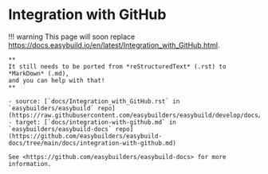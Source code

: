 # Integration with GitHub

!!! warning
    This page will soon replace <https://docs.easybuild.io/en/latest/Integration_with_GitHub.html>.

    **
    It still needs to be ported from *reStructuredText* (.rst) to *MarkDown* (.md),  
    and you can help with that!
    **

    - source: [`docs/Integration_with_GitHub.rst` in `easybuilders/easybuild` repo](https://raw.githubusercontent.com/easybuilders/easybuild/develop/docs/Integration_with_GitHub.rst)
    - target: [`docs/integration-with-github.md` in `easybuilders/easybuild-docs` repo](https://github.com/easybuilders/easybuild-docs/tree/main/docs/integration-with-github.md)

    See <https://github.com/easybuilders/easybuild-docs> for more information.
